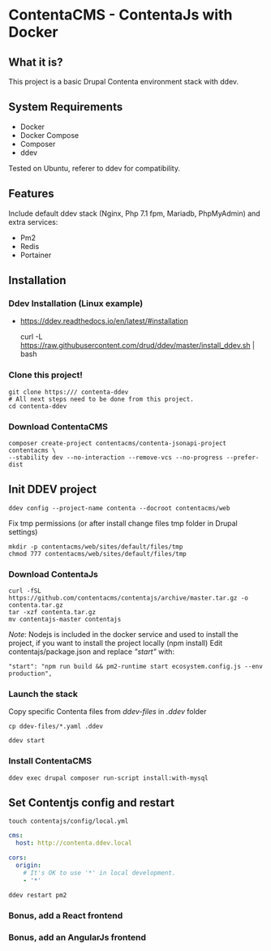 # ContentaCMS - ContentaJs with Docker

## What it is?

This project is a basic Drupal Contenta environment stack with ddev.

## System Requirements

* Docker
* Docker Compose
* Composer
* ddev

Tested on Ubuntu, referer to ddev for compatibility.

## Features

Include default ddev stack (Nginx, Php 7.1 fpm, Mariadb, PhpMyAdmin) and extra services:

* Pm2
* Redis
* Portainer

## Installation

### Ddev Installation (Linux example)

* https://ddev.readthedocs.io/en/latest/#installation

    curl -L https://raw.githubusercontent.com/drud/ddev/master/install_ddev.sh | bash
    
### Clone this project!

    git clone https:/// contenta-ddev
    # All next steps need to be done from this project.
    cd contenta-ddev

### Download ContentaCMS

    composer create-project contentacms/contenta-jsonapi-project contentacms \
    --stability dev --no-interaction --remove-vcs --no-progress --prefer-dist

## Init DDEV project

    ddev config --project-name contenta --docroot contentacms/web
    
Fix tmp permissions (or after install change files tmp folder in Drupal settings)

    mkdir -p contentacms/web/sites/default/files/tmp
    chmod 777 contentacms/web/sites/default/files/tmp

### Download ContentaJs

    curl -fSL https://github.com/contentacms/contentajs/archive/master.tar.gz -o contenta.tar.gz
    tar -xzf contenta.tar.gz
    mv contentajs-master contentajs

_Note_: Nodejs is included in the docker service and used to install the project,
if you want to install the project locally (npm install) 
Edit contentajs/package.json and replace _"start"_ with:

    "start": "npm run build && pm2-runtime start ecosystem.config.js --env production",

### Launch the stack

Copy specific Contenta files from _ddev-files_ in _.ddev_ folder

    cp ddev-files/*.yaml .ddev

    ddev start

### Install ContentaCMS

    ddev exec drupal composer run-script install:with-mysql

## Set Contentjs config and restart

    touch contentajs/config/local.yml

```yaml
cms:
  host: http://contenta.ddev.local

cors:
  origin:
    # It's OK to use '*' in local development.
    - '*'
```

    ddev restart pm2
 
### Bonus, add a React frontend

### Bonus, add an AngularJs frontend
